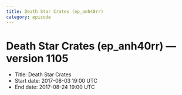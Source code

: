 ```yaml
---
title: Death Star Crates (ep_anh40rr)
category: episode
---
```


# Death Star Crates (ep_anh40rr) — version 1105



  * Title: Death Star Crates
  * Start date: 2017-08-03 19:00 UTC
  * End date: 2017-08-24 19:00 UTC

